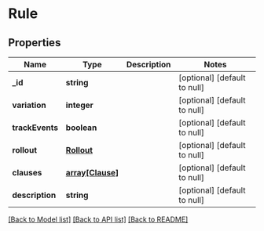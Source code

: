 # Rule

## Properties
Name | Type | Description | Notes
------------ | ------------- | ------------- | -------------
**_id** | **string** |  | [optional] [default to null]
**variation** | **integer** |  | [optional] [default to null]
**trackEvents** | **boolean** |  | [optional] [default to null]
**rollout** | [**Rollout**](Rollout.md) |  | [optional] [default to null]
**clauses** | [**array[Clause]**](Clause.md) |  | [optional] [default to null]
**description** | **string** |  | [optional] [default to null]

[[Back to Model list]](../README.md#documentation-for-models) [[Back to API list]](../README.md#documentation-for-api-endpoints) [[Back to README]](../README.md)



